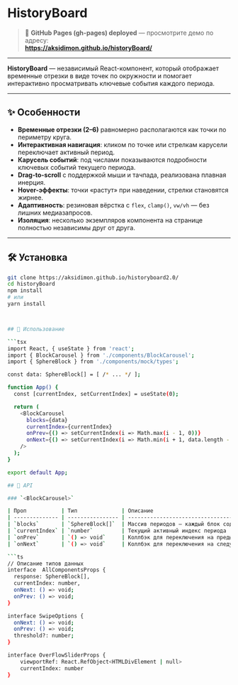 # HistoryBoard

> 🚀 **GitHub Pages (gh-pages) deployed** — просмотрите демо по адресу:  
> **https://aksidimon.github.io/historyBoard/**

---
**HistoryBoard** — независимый React-компонент, который отображает временные отрезки в виде точек по окружности и помогает интерактивно просматривать ключевые события каждого периода.

---


## ✨ Особенности

- **Временные отрезки (2–6)** равномерно располагаются как точки по периметру круга.  
- **Интерактивная навигация**: кликом по точке или стрелкам карусели переключает активный период.  
- **Карусель событий**: под числами показываются подробности ключевых событий текущего периода.  
- **Drag-to-scroll** с поддержкой мыши и тачпада, реализована плавная инерция.  
- **Hover-эффекты**: точки «растут» при наведении, стрелки становятся жирнее.  
- **Адаптивность**: резиновая вёрстка с `flex`, `clamp()`, `vw/vh` — без лишних медиазапросов.  
- **Изоляция**: несколько экземпляров компонента на странице полностью независимы друг от друга.

---

## 🛠️ Установка

```bash
git clone https://aksidimon.github.io/historyboard2.0/
cd historyBoard
npm install
# или
yarn install



## 🚀 Использование

```tsx
import React, { useState } from 'react';
import { BlockCarousel } from './components/BlockCarousel';
import { SphereBlock } from './components/mock/types';

const data: SphereBlock[] = [ /* ... */ ];

function App() {
  const [currentIndex, setCurrentIndex] = useState(0);

  return (
    <BlockCarousel
      blocks={data}
      currentIndex={currentIndex}
      onPrev={() => setCurrentIndex(i => Math.max(i - 1, 0))}
      onNext={() => setCurrentIndex(i => Math.min(i + 1, data.length - 1))}
    />
  );
}

export default App;

## 📑 API

### `<BlockCarousel>`

| Проп           | Тип              | Описание                                          |
| -------------- | ---------------- | ------------------------------------------------- |
| `blocks`       | `SphereBlock[]`  | Массив периодов — каждый блок содержит `nameBlock` и массив `data` с событиями |
| `currentIndex` | `number`         | Текущий активный индекс периода                   |
| `onPrev`       | `() => void`     | Коллбэк для переключения на предыдущий период     |
| `onNext`       | `() => void`     | Коллбэк для переключения на следующий период      |

```ts
// Описание типов данных
interface  AllComponentsProps {
  response: SphereBlock[],
  currentIndex: number,
  onNext: () => void;
  onPrev: () => void;
}

interface SwipeOptions {
  onNext: () => void;
  onPrev: () => void;
  threshold?: number;
}

interface OverFlowSliderProps {
    viewportRef: React.RefObject<HTMLDivElement | null>
    currentIndex: number
}
